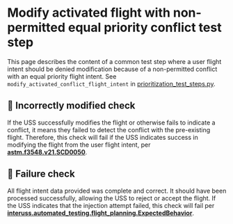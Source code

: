 # Modify activated flight with non-permitted equal priority conflict test step

This page describes the content of a common test step where a user flight intent should be denied modification because
of a non-permitted conflict with an equal priority flight intent.
See `modify_activated_conflict_flight_intent` in [prioritization_test_steps.py](prioritization_test_steps.py).

## 🛑 Incorrectly modified check

If the USS successfully modifies the flight or otherwise fails to indicate a conflict, it means they failed to detect
the conflict with the pre-existing flight.
Therefore, this check will fail if the USS indicates success in modifying the flight from the user flight intent,
per **[astm.f3548.v21.SCD0050](../../requirements/astm/f3548/v21.md)**.

## 🛑 Failure check

All flight intent data provided was complete and correct. It should have been processed successfully, allowing the USS
to reject or accept the flight. If the USS indicates that the injection attempt failed, this check will fail per
**[interuss.automated_testing.flight_planning.ExpectedBehavior](../../requirements/interuss/automated_testing/flight_planning.md)**.
